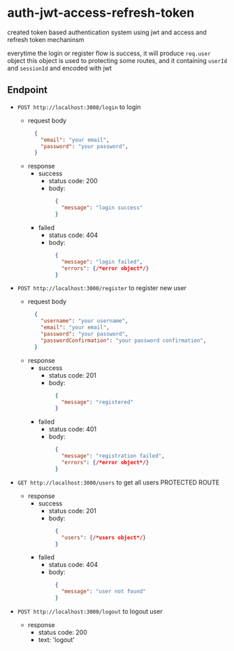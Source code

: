 # auth-jwt-access-refresh-token

created token based authentication system using jwt and access and refresh token mechaninsm

everytime the login or register flow is success, it will produce `req.user` object
this object is used to protecting some routes, and it containing `userId` and `sessionId`
and encoded with jwt

## Endpoint
- `POST http://localhost:3000/login` to login
  - request body
    ```json
      {
        "email": "your email",
        "password": "your password",
      }
    ```
  - response
    - success
      - status code: 200
      - body:
        ```json
          {
            "message": "login success"
          }
        ```
    - failed
      - status code: 404
      - body:
        ```json
          {
            "message": "login failed",
            "errors": {/*error object*/}
          }
        ```

- `POST http://localhost:3000/register` to register new user
  - request body
    ```json
      {
        "username": "your username",
        "email": "your email",
        "password": "your password",
        "passwordConfirmation": "your password confirmation",
      }
    ```
  - response
    - success
      - status code: 201
      - body:
        ```json
          {
            "message": "registered"
          }
        ```
    - failed
      - status code: 401
      - body:
        ```json
          {
            "message": "registration failed",
            "errors": {/*error object*/}
          }
        ```

- `GET http://localhost:3000/users` to get all users PROTECTED ROUTE
  - response
    - success
      - status code: 201
      - body:
        ```json
          {
            "users": {/*users object*/}
          }
        ```
    - failed
      - status code: 404
      - body:
        ```json
          {
            "message": "user not found"
          }
        ```

- `POST http://localhost:3000/logout` to logout user
  - response
    - status code: 200
    - text: 'logout'

